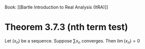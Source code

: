 Book: [[Bartle Introduction to Real Analysis (ItRA)]]
# Theorem 3.7.3 (nth term test)
Let $(x_{n})$ be a sequence.
Suppose $\sum x_{n}$ converges.
Then $\lim(x_{n})=0$